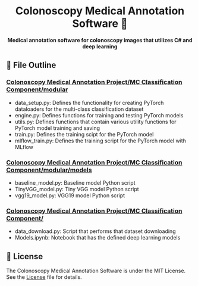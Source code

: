 <div align="center">
  <h1>Colonoscopy Medical Annotation Software 💉</h1>
  <p align="center"><strong>Medical annotation software for colonoscopy images that utilizes C# and deep learning</strong></p>
</div>

## 📑 File Outline 

### [Colonoscopy Medical Annotation Project/MC Classification Component/modular](https://github.com/joushvak17/Colonoscopy-Medical-Annotation-Software/tree/master/Colonoscopy%20Medical%20Annotation%20Project/MC%20Classification%20Component/modular)
- data_setup.py: Defines the functionality for creating PyTorch dataloaders for the multi-class classification dataset
- engine.py: Defines functions for training and testing PyTorch models
- utils.py: Defines functions that contain various utility functions for PyTorch model training and saving 
- train.py: Defines the training scipt for the PyTorch model
- mlflow_train.py: Defines the training script for the PyTorch model with MLflow

### [Colonoscopy Medical Annotation Project/MC Classification Component/modular/models](https://github.com/joushvak17/Colonoscopy-Medical-Annotation-Software/tree/master/Colonoscopy%20Medical%20Annotation%20Project/MC%20Classification%20Component/modular/models)
- baseline_model.py: Baseline model Python script
- TinyVGG_model.py: Tiny VGG model Python script
- vgg19_model.py: VGG19 model Python script

### [Colonoscopy Medical Annotation Project/MC Classification Component/](https://github.com/joushvak17/Colonoscopy-Medical-Annotation-Software/tree/master/Colonoscopy%20Medical%20Annotation%20Project/MC%20Classification%20Component)
- data_download.py: Script that performs that dataset downloading
- Models.ipynb: Notebook that has the defined deep learning models

## 📜 License

The Colonoscopy Medical Annotation Software is under the MIT License. See the [License](License) file for details.
